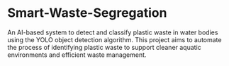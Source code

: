 # Smart-Waste-Segregation
An AI-based system to detect and classify plastic waste in water bodies using the YOLO object detection algorithm. This project aims to automate the process of identifying plastic waste to support cleaner aquatic environments and efficient waste management.
